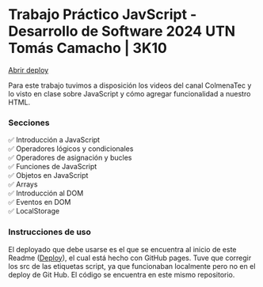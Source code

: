 # Trabajo Práctico JavScript - Desarrollo de Software 2024 UTN <br/> Tomás Camacho | 3K10

[Abrir deploy](https://tomicamacho.github.io/TP-JS---Desarrollo-de-Software---UTN/) <br/>

Para este trabajo tuvimos a disposición los videos del canal ColmenaTec y lo visto en clase sobre JavaScript y cómo agregar funcionalidad a nuestro HTML.

### Secciones

✅ Introducción a JavaScript <br/>
✅ Operadores lógicos y condicionales <br/>
✅ Operadores de asignación y bucles <br/>
✅ Funciones de JavaScript <br/>
✅ Objetos en JavaScript <br/>
✅ Arrays <br/>
✅ Introducción al DOM <br/>
✅ Eventos en DOM <br/>
✅ LocalStorage <br/>

### Instrucciones de uso

El deployado que debe usarse es el que se encuentra al inicio de este Readme ([Deploy](https://tomicamacho.github.io/TP-JS---Desarrollo-de-Software---UTN/)), el cual está hecho con GitHub pages. Tuve que corregir los src de las etiquetas script, ya que funcionaban localmente pero no en el deploy de Git Hub. El código se encuentra en este mismo repositorio.
